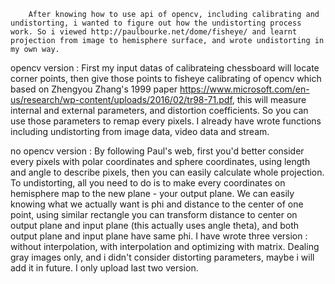 	    After knowing how to use api of opencv, including calibrating and undistorting, i wanted to figure out how the undistorting process work. So i viewed http://paulbourke.net/dome/fisheye/ and learnt projection from image to hemisphere surface, and wrote undistorting in my own way.

opencv version :
	    First my input datas of calibrateing chessboard will locate corner points, then give those points to fisheye calibrating of opencv which based on Zhengyou Zhang's 1999 paper https://www.microsoft.com/en-us/research/wp-content/uploads/2016/02/tr98-71.pdf, this will measure internal and external parameters, and distortion coefficients. So you can use those parameters to remap every pixels.
	    I already have wrote functions including undistorting from image data, video data and stream.
	
no opencv version :
	    By following Paul's web, first you'd better consider every pixels with polar coordinates and sphere coordinates, using length and angle to describe pixels, then you can easily calculate whole projection. To undistorting, all you need to do is to make every coordinates on hemisphere map to the new plane - your output plane.
      We can easily knowing what we actually want is phi and distance to the center of one point, using similar rectangle you can transform distance to center on output plane and input plane (this actually uses angle theta), and both output plane and input plane have same phi.
      I have wrote three version : without interpolation, with interpolation and optimizing with matrix. Dealing gray images only, and i didn't consider distorting parameters, maybe i will add it in future. I only upload last two version.
